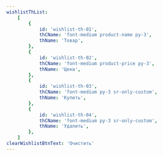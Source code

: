 ```yaml
---
wishlistThList:
    [
        {
            id: 'wishlist-th-01',
            thCName: 'font-medium product-name py-3',
            thName: 'Товар',
        },
        {
            id: 'wishlist-th-02',
            thCName: 'font-medium product-price py-3',
            thName: 'Цена',
        },
        {
            id: 'wishlist-th-03',
            thCName: 'font-medium py-3 sr-only-custom',
            thName: 'Купить',
        },
        {
            id: 'wishlist-th-04',
            thCName: 'font-medium py-3 sr-only-custom',
            thName: 'Удалить',
        },
    ]
clearWishlistBtnText: 'Очистить'
---
```

